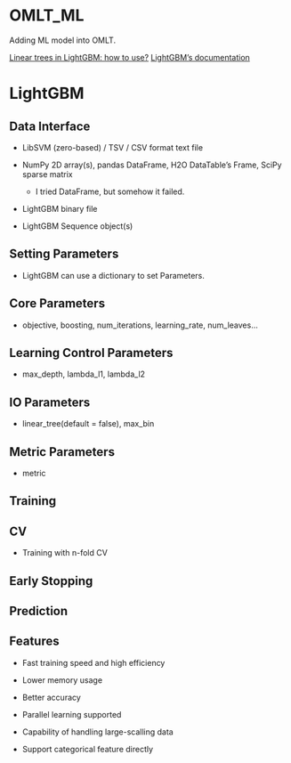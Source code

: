 # OMLT_ML

Adding ML model into OMLT.

[Linear trees in LightGBM: how to use?](https://medium.com/@alessandrotakeshimorita/linear-trees-in-lightgbm-e147f0f39ec3)
[LightGBM’s documentation](https://lightgbm.readthedocs.io/en/v3.3.2/)

# LightGBM

## Data Interface

- LibSVM (zero-based) / TSV / CSV format text file

- NumPy 2D array(s), pandas DataFrame, H2O DataTable’s Frame, SciPy sparse matrix

  - I tried DataFrame, but somehow it failed.

- LightGBM binary file

- LightGBM Sequence object(s)

## Setting Parameters

- LightGBM can use a dictionary to set Parameters.

## Core Parameters

- objective, boosting, num_iterations, learning_rate, num_leaves...

## Learning Control Parameters

- max_depth, lambda_l1, lambda_l2

## IO Parameters

- linear_tree(default = false), max_bin

## Metric Parameters

- metric

## Training

## CV

- Training with n-fold CV

## Early Stopping

## Prediction

## Features

- Fast training speed and high efficiency

- Lower memory usage

- Better accuracy

- Parallel learning supported

- Capability of handling large-scalling data

- Support categorical feature directly
